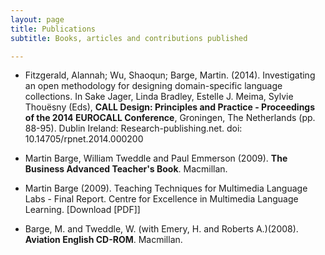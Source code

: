 ```yaml
---
layout: page
title: Publications
subtitle: Books, articles and contributions published

---
```


- Fitzgerald, Alannah; Wu, Shaoqun; Barge, Martin. (2014). Investigating an open methodology for designing domain-specific language collections. In Sake Jager, Linda Bradley, Estelle J. Meima, Sylvie Thouësny (Eds), **CALL Design: Principles and Practice - Proceedings of the 2014 EUROCALL Conference**, Groningen, The Netherlands (pp. 88-95). Dublin Ireland: Research-publishing.net. doi: 10.14705/rpnet.2014.000200

- Martin Barge, William Tweddle and Paul Emmerson (2009). **The Business Advanced Teacher's Book**. Macmillan.

- Martin Barge (2009). Teaching Techniques for Multimedia Language Labs - Final Report. Centre for Excellence in Multimedia Language Learning. [Download [PDF]]

- Barge, M. and Tweddle, W. (with Emery, H. and Roberts A.)(2008). **Aviation English CD-ROM**. Macmillan.
